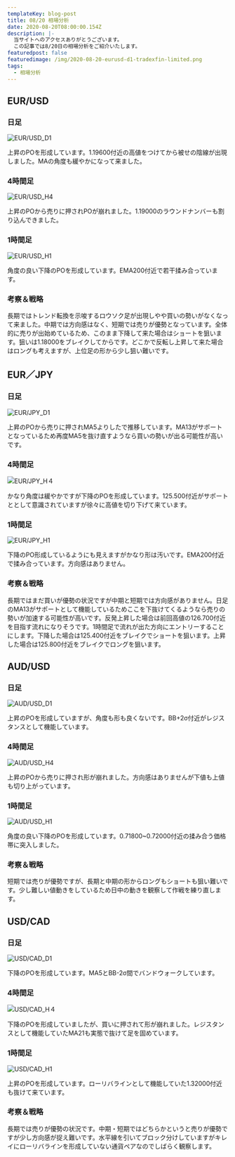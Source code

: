 ```yaml
---
templateKey: blog-post
title: 08/20 相場分析
date: 2020-08-20T08:00:00.154Z
description: |-
  当サイトへのアクセスありがとうございます。
  この記事では8/20日の相場分析をご紹介いたします。
featuredpost: false
featuredimage: /img/2020-08-20-eurusd-d1-tradexfin-limited.png
tags:
  - 相場分析
---
```

## EUR/USD

### 日足

![EUR/USD_D1](/img/2020-08-20-eurusd-d1-tradexfin-limited.png)

上昇のPOを形成しています。1.19600付近の高値をつけてから被せの陰線が出現しました。MAの角度も緩やかになって来ました。

### 4時間足

![EUR/USD_H4](/img/2020-08-20-eurusd-h4-tradexfin-limited.png)

上昇のPOから売りに押されPOが崩れました。1.19000のラウンドナンバーも割り込んできました。

### 1時間足

![EUR/USD_H1](/img/2020-08-20-eurusd-h1-tradexfin-limited.png)

角度の良い下降のPOを形成しています。EMA200付近で若干揉み合っています。

### 考察＆戦略

長期ではトレンド転換を示唆するロウソク足が出現しやや買いの勢いがなくなって来ました。中期では方向感はなく、短期では売りが優勢となっています。全体的に売りが出始めているため、このまま下降して来た場合はショートを狙います。狙いは1.18000をブレイクしてからです。どこかで反転し上昇して来た場合はロングも考えますが、上位足の形から少し狙い難いです。

## EUR／JPY

### 日足

![EUR/JPY_D1](/img/2020-08-20-eurjpy-d1-tradexfin-limited.png)

上昇のPOから売りに押されMA5よりしたで推移しています。MA13がサポートとなっているため再度MA5を抜け直すようなら買いの勢いが出る可能性が高いです。

### 4時間足

![EUR/JPY_H４](/img/2020-08-20-eurjpy-h4-tradexfin-limited.png)

かなり角度は緩やかですが下降のPOを形成しています。125.500付近がサポートととして意識されていますが徐々に高値を切り下げて来ています。

### 1時間足

![EUR/JPY_H1](/img/2020-08-20-eurjpy-h1-tradexfin-limited.png)

下降のPO形成しているようにも見えますがかなり形は汚いです。EMA200付近で揉み合っています。方向感はありません。

### 考察＆戦略

長期ではまだ買いが優勢の状況ですが中期と短期では方向感がありません。日足のMA13がサポートとして機能しているためここを下抜けてくるようなら売りの勢いが加速する可能性が高いです。反発上昇した場合は前回高値の126.700付近を目指す流れになりそうです。1時間足で流れが出た方向にエントリーすることにします。下降した場合は125.400付近をブレイクでショートを狙います。上昇した場合は125.800付近をブレイクでロングを狙います。

## AUD/USD

### 日足

![AUD/USD_D1](/img/2020-08-20-audusd-d1-tradexfin-limited.png)

上昇のPOを形成していますが、角度も形も良くないです。BB+2σ付近がレジスタンスとして機能しています。

### 4時間足

![AUD/USD_H4](/img/2020-08-20-audusd-h4-tradexfin-limited.png)

上昇のPOから売りに押され形が崩れました。方向感はありませんが下値も上値も切り上がっています。

### 1時間足

![AUD/USD_H1](/img/2020-08-20-audusd-h1-tradexfin-limited.png)

角度の良い下降のPOを形成しています。0.71800~0.72000付近の揉み合う価格帯に突入しました。

### 考察＆戦略

短期では売りが優勢ですが、長期と中期の形からロングもショートも狙い難いです。少し難しい値動きをしているため日中の動きを観察して作戦を練り直します。

## USD/CAD

### 日足

![USD/CAD_D1](/img/2020-08-20-usdcad-d1-tradexfin-limited.png)

下降のPOを形成しています。MA5とBB-2σ間でバンドウォークしています。

### 4時間足

![USD/CAD_H４](/img/2020-08-20-usdcad-h4-tradexfin-limited.png)

下降のPOを形成していましたが、買いに押されて形が崩れました。レジスタンスとして機能していたMA21も実態で抜けて足を固めています。

### 1時間足

![USD/CAD_H1](/img/2020-08-20-usdcad-h1-tradexfin-limited.png)

上昇のPOを形成しています。ローリバラインとして機能していた1.32000付近も抜けて来ています。

### 考察＆戦略

長期では売りが優勢の状況です。中期・短期ではどちらかというと売りが優勢ですが少し方向感が捉え難いです。水平線を引いてブロック分けしていますがキレイにローリバラインを形成していない通貨ペアなのでしばらく観察します。